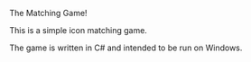 The Matching Game!

This is a simple icon matching game.

The game is written in C# and intended to be run on Windows.